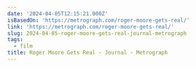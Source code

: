 ```yaml
---
date: '2024-04-05T12:15:21.000Z'
isBasedOn: 'https://metrograph.com/roger-moore-gets-real/'
link: 'https://metrograph.com/roger-moore-gets-real/'
slug: 2024-04-05-roger-moore-gets-real-journal-metrograph
tags:
  - film
title: Roger Moore Gets Real - Journal - Metrograph
---
```


